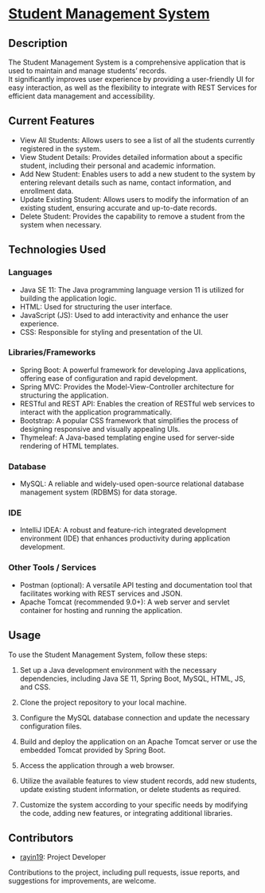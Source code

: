 # [Student Management System](https://www.youtube.com/watch?v=Rk2u5RQWgqc)

## Description
The Student Management System is a comprehensive application that is used to maintain and manage students’ records. <br/>
It significantly improves user experience by providing a user-friendly UI for easy interaction, as well as the flexibility to integrate with
REST Services for efficient data management and accessibility.

## Current Features
- View All Students: Allows users to see a list of all the students currently registered in the system.
- View Student Details: Provides detailed information about a specific student, including their personal and academic information.
- Add New Student: Enables users to add a new student to the system by entering relevant details such as name, contact information, and enrollment data.
- Update Existing Student: Allows users to modify the information of an existing student, ensuring accurate and up-to-date records.
- Delete Student: Provides the capability to remove a student from the system when necessary.

## Technologies Used
### Languages
- Java SE 11: The Java programming language version 11 is utilized for building the application logic.
- HTML: Used for structuring the user interface.
- JavaScript (JS): Used to add interactivity and enhance the user experience.
- CSS: Responsible for styling and presentation of the UI.

### Libraries/Frameworks
- Spring Boot: A powerful framework for developing Java applications, offering ease of configuration and rapid development.
- Spring MVC: Provides the Model-View-Controller architecture for structuring the application.
- RESTful and REST API: Enables the creation of RESTful web services to interact with the application programmatically.
- Bootstrap: A popular CSS framework that simplifies the process of designing responsive and visually appealing UIs.
- Thymeleaf: A Java-based templating engine used for server-side rendering of HTML templates.

### Database
- MySQL: A reliable and widely-used open-source relational database management system (RDBMS) for data storage.

### IDE
- IntelliJ IDEA: A robust and feature-rich integrated development environment (IDE) that enhances productivity during application development.

### Other Tools / Services
- Postman (optional): A versatile API testing and documentation tool that facilitates working with REST services and JSON.
- Apache Tomcat (recommended 9.0+): A web server and servlet container for hosting and running the application.

## Usage
To use the Student Management System, follow these steps:

1. Set up a Java development environment with the necessary dependencies, including Java SE 11, Spring Boot, MySQL, HTML, JS, and CSS.

2. Clone the project repository to your local machine.

3. Configure the MySQL database connection and update the necessary configuration files.

4. Build and deploy the application on an Apache Tomcat server or use the embedded Tomcat provided by Spring Boot.

5. Access the application through a web browser.

6. Utilize the available features to view student records, add new students, update existing student information, or delete students as required.

7. Customize the system according to your specific needs by modifying the code, adding new features, or integrating additional libraries.

## Contributors
- [rayin19](https://github.com/rayin19): Project Developer

Contributions to the project, including pull requests, issue reports, and suggestions for improvements, are welcome.
